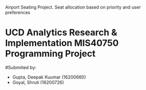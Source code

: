 Airport Seating Project. Seat allocation based on priority and user preferences 


# UCD Analytics Research & Implementation MIS40750 Programming Project

#Submiited by:
- Gupta, Deepak Kuumar (16200660)
- Goyal, Shruti (16200726)


